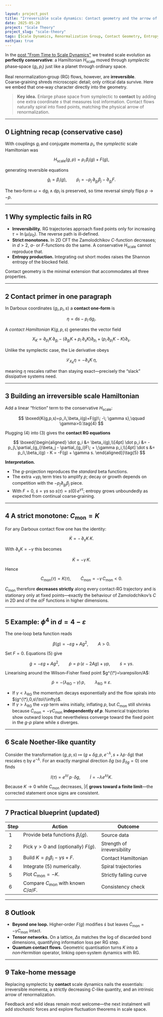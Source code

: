 ```yaml
---

layout: project_post
title: "Irreversible scale dynamics: Contact geometry and the arrow of renormalization"
date: 2025-05-20
project: "Scale Theory"
project_slug: "scale-theory"
tags: [Scale Dynamics, Renormalization Group, Contact Geometry, Entropy, C-theorem]
mathjax: true
---
```


In the <a href="/projects/2025-05-15-from-time-to-scale-dynamics/">post "From Time to Scale Dynamics"</a> we treated scale evolution as **perfectly conservative**: a Hamiltonian $H_{\text{scale}}$ moved through *symplectic* phase‑space $(g_i,p_i)$ just like a planet through ordinary space.

Real renormalization‑group (RG) flows, however, are **irreversible**.  Coarse‑graining shreds microscopic detail; only critical data survive.  Here we embed that one‑way character directly into the geometry.

> **Key idea.**  Enlarge phase space from symplectic to **contact** by adding one extra coordinate $s$ that measures lost information.  Contact flows naturally spiral into fixed points, matching the physical arrow of renormalization.

---

## 0  Lightning recap (conservative case)

With couplings $g_i$ and conjugate momenta $p_i$, the *symplectic* scale Hamiltonian was

$$
H_{\text{scale}}(g,p)=p_i\,\beta_i(g)+F(g),
$$

generating reversible equations

$$
\dot g_i = \beta_i(g), \qquad \dot p_i = -p_j\,\partial_{g_i}\beta_j-\partial_{g_i}F.\tag{1}
$$

The two‑form $\omega = \mathrm dg_i\wedge \mathrm dp_i$ is preserved, so time reversal simply flips $p\to-p$.

---

## 1  Why symplectic fails in RG

* **Irreversibility.**  RG trajectories approach fixed points only for increasing $\tau=\ln(\mu/\mu_0)$.  The reverse path is ill‑defined.
* **Strict monotones.**  In 2D CFT the Zamolodchikov $C$-function decreases; in $d>2$, $a$- or $F$-functions do the same.  A conservative $H_{\text{scale}}$ cannot reproduce that.
* **Entropy production.**  Integrating out short modes raises the Shannon entropy of the blocked field.

Contact geometry is the minimal extension that accommodates all three properties.

---

## 2  Contact primer in one paragraph

In Darboux coordinates $(g_i,p_i,s)$ a **contact one‑form** is

$$
\eta = \mathrm ds - p_i\,\mathrm dg_i.\tag{2}
$$

A *contact Hamiltonian* $K(g,p,s)$ generates the vector field

$$
X_K = \partial_{p_i}K\,\partial_{g_i}
      -\bigl(\partial_{g_i}K + p_i\,\partial_s K\bigr)\partial_{p_i}
      +\bigl(p_i\,\partial_{p_i}K - K\bigr)\partial_s.\tag{3}
$$

Unlike the symplectic case, the Lie derivative obeys

$$
\mathscr L_{X_K}\eta = -\partial_s K\;\eta,
$$

meaning $\eta$ rescales rather than staying exact—precisely the “slack” dissipative systems need.

---

## 3  Building an irreversible scale Hamiltonian

Add a linear “friction” term to the conservative $H_{\text{scale}}$:

$$
\boxed{K(g,p,s)=p_i\,\beta_i(g)+F(g)\; -\; \gamma s},\qquad \gamma>0.\tag{4}
$$

Plugging (4) into (3) gives the **contact RG equations**

$$
\boxed{\begin{aligned}
\dot g_i &= \beta_i(g),\\[4pt]
\dot p_i &= -p_j\,\partial_{g_i}\beta_j - \partial_{g_i}F\; + \;\gamma p_i,\\[4pt]
\dot s   &= p_i\,\beta_i(g) - K
          = -F(g) + \gamma s.
\end{aligned}}\tag{5}
$$

**Interpretation.**

* The $g$-projection reproduces the *standard* beta functions.
* The extra $+\gamma p_i$ term tries to amplify $p$; decay or growth depends on competition with the $-p_j\partial_{g_i}\beta_j$ piece.
* With $F=0$, $\dot s = \gamma s$ so $s(\tau)=s(0)\,e^{\gamma\tau}$; entropy grows unboundedly as expected from continual coarse‑graining.

---


## 4  A strict monotone: $C_{\text{mon}} = K$

For any Darboux contact flow one has the identity:

$$
\dot K = -\,\partial_s K\;K. \tag{6}
$$

With $\partial_s K = -\gamma$ this becomes

$$
\dot K = -\gamma\,K.
$$

Hence

$$
C_{\text{mon}}(\tau) = K(\tau), \qquad \dot C_{\text{mon}} = -\gamma\,C_{\text{mon}} < 0. \tag{7}
$$

$C_{\text{mon}}$ therefore **decreases strictly** along every contact-RG trajectory and is stationary only at fixed points—exactly the behaviour of Zamolodchikov’s $C$ in 2D and of the $a$/$F$ functions in higher dimensions.

---

## 5  Example: $\phi^4$ in $d=4-\varepsilon$

The one‑loop beta function reads

$$
\beta(g)= -\varepsilon g + A g^{2},\qquad A>0.
$$

Set $F=0$.  Equations (5) give

$$
\dot g = -\varepsilon g + A g^{2},\qquad
\dot p = p\,(\varepsilon-2Ag)+\gamma p,\qquad
\dot s = \gamma s.\tag{8}
$$

Linearising around the Wilson–Fisher fixed point $g^{\*}=\varepsilon/A$:

$$
\dot p = -\bigl(\lambda_{\text{RG}}-\gamma\bigr)\,p,\qquad \lambda_{\text{RG}}\equiv\varepsilon.\tag{9}
$$

* If $\gamma < \lambda_{\text{RG}}$ the momentum decays exponentially and the flow spirals into $(g^{\*},0,s\!\to\!\infty)$.
* If $\gamma > \lambda_{\text{RG}}$ the $+\gamma p$ term wins initially, inflating $p$, but $C_{\text{mon}}$ still shrinks because $\dot C_{\text{mon}}=-\gamma C_{\text{mon}}$ **independently of $p$**.  Numerical trajectories show outward loops that nevertheless converge toward the fixed point in the $g$-$p$ plane while $s$ diverges.

---

## 6  Scale Noether-like quantity

Consider the transformation $(g,p,s)\mapsto(g+\delta g,\,p,\,e^{-\lambda},\,s+\lambda p\!\cdot\!\delta g)$ that rescales $\eta$ by $e^{-\lambda}$.  For an exactly marginal direction $\delta g$ (so $\beta_{\delta g}=0$) one finds

$$
I(\tau)=e^{\lambda\tau}\,p\!\cdot\!\delta g,\qquad
\dot I = -\lambda e^{\lambda\tau}K.
\tag{10}
$$

Because $K\to0$ while $C_{\text{mon}}$ decreases, $|I|$ **grows toward a finite limit**—the corrected statement once signs are consistent.

---

## 7  Practical blueprint (updated)

| Step | Action                                           | Outcome                     |
| ---- | ------------------------------------------------ | --------------------------- |
|  1   | Provide beta functions $\beta_i(g)$.             | Source data                 |
|  2   | Pick $\gamma>0$ and (optionally) $F(g)$.         | Strength of irreversibility |
|  3   | Build $K=p_i\beta_i - \gamma s + F$.             | Contact Hamiltonian         |
|  4   | Integrate (5) numerically.                       | Spiral trajectories         |
|  5   | Plot $C_{\text{mon}}=-K$.                        | Strictly falling curve      |
|  6   | Compare $C_{\text{mon}}$ with known $C$/$a$/$F$. | Consistency check           |

---

## 8  Outlook

* **Beyond one loop.**  Higher‑order $F(g)$ modifies $\dot s$ but leaves $\dot C_{\text{mon}}=-\gamma C_{\text{mon}}$ intact.
* **Tensor networks.**  On a lattice, $\Delta s$ matches the log of discarded bond dimensions, quantifying information loss per RG step.
* **Quantum contact flows.**  Geometric quantisation turns $K$ into a *non‑Hermitian* operator, linking open‑system dynamics with RG.

---

## 9  Take-home message

Replacing symplectic by **contact** scale dynamics nails the essentials: irreversible momenta, a strictly decreasing $C$-like quantity, and an intrinsic arrow of renormalization. 

Feedback and wild ideas remain most welcome—the next instalment will add *stochastic* forces and explore fluctuation theorems in scale space.